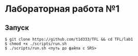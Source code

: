 # Лабораторная работа №1


## Запуск

```
$ git clone https://github.com/t1d333/TFL && cd TFL/lab1
$ chmod +x ./scripts/run.sh
$ ./scripts/run.sh <путь до файла с SRS>

```


